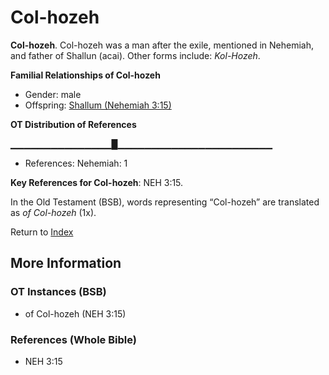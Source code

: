 # Col-hozeh
**Col-hozeh**. 
Col-hozeh was a man after the exile, mentioned in Nehemiah, and father of Shallun (acai). 
Other forms include: 
*Kol-Hozeh*. 




**Familial Relationships of Col-hozeh**


* Gender: male
* Offspring: [Shallum (Nehemiah 3:15)](Shallum.15.md)


**OT Distribution of References**

▁▁▁▁▁▁▁▁▁▁▁▁▁▁▁█▁▁▁▁▁▁▁▁▁▁▁▁▁▁▁▁▁▁▁▁▁▁▁
* References: Nehemiah: 1



**Key References for Col-hozeh**: 
NEH 3:15. 


In the Old Testament (BSB), words representing “Col-hozeh” are translated as 
*of Col-hozeh* (1x). 




Return to [Index](00-Index.md)

## More Information

### OT Instances (BSB)

* of Col-hozeh (NEH 3:15)



### References (Whole Bible)

* NEH 3:15



